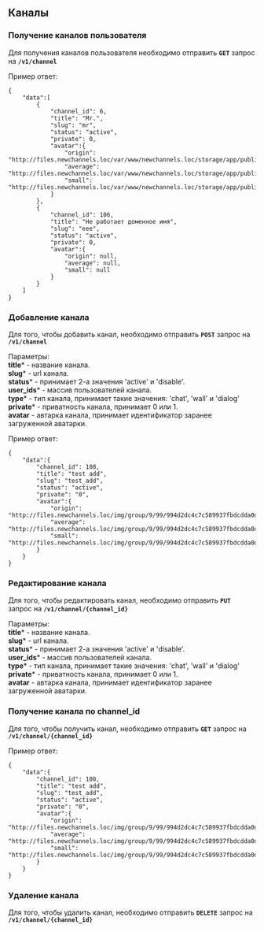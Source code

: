 ## Каналы

### Получение каналов пользователя

Для получения каналов пользователя необходимо отправить **`GET`** запрос на **`/v1/channel`**

Пример ответ:<br>
```
{
    "data":[
        {
            "channel_id": 6,
            "title": "Mr.",
            "slug": "mr",
            "status": "active",
            "private": 0,
            "avatar":{
                "origin": "http://files.newchannels.loc/var/www/newchannels.loc/storage/app/public/img/channel/b/b6/b6ba4c2140f71b3430a7aaf44a4bd2e1.jpg",
                "average": "http://files.newchannels.loc/var/www/newchannels.loc/storage/app/public/img/channel/b/b6/b6ba4c2140f71b3430a7aaf44a4bd2e1_400.jpg",
                "small": "http://files.newchannels.loc/var/www/newchannels.loc/storage/app/public/img/channel/b/b6/b6ba4c2140f71b3430a7aaf44a4bd2e1_150.jpg"
            }
        },
        {
            "channel_id": 106,
            "title": "Не работает доменное имя",
            "slug": "eee",
            "status": "active",
            "private": 0,
            "avatar":{
                "origin": null,
                "average": null,
                "small": null
            }
        }
    ]
}
```

### Добавление канала

Для того, чтобы добавить канал, необходимо отправить 
**`POST`** запрос на **`/v1/channel`**

Параметры:<br>
**title*** - название канала.<br>
**slug*** - url канала.<br>
**status*** - принимает 2-а значения 'active' и 'disable'.<br>
**user_ids*** - массив пользователей канала.<br>
**type*** - тип канала, принимает такие значения: 
'chat', 'wall' и 'dialog'<br>
**private*** - приватность канала, принимает 0 или 1.<br>
**avatar** - автарка канала, 
принимает идентификатор заранее загруженной аватарки.

Пример ответ:<br>

```
{
    "data":{
        "channel_id": 108,
        "title": "test add",
        "slug": "test_add",
        "status": "active",
        "private": "0",
        "avatar":{
            "origin": "http://files.newchannels.loc/img/group/9/99/994d2dc4c7c589937fbdcdda0db25436.png",
            "average": "http://files.newchannels.loc/img/group/9/99/994d2dc4c7c589937fbdcdda0db25436_400.png",
            "small": "http://files.newchannels.loc/img/group/9/99/994d2dc4c7c589937fbdcdda0db25436_150.png"
        }
    }
}
```

### Редактирование канала

Для того, чтобы редактировать канал, необходимо отправить 
**`PUT`** запрос на **`/v1/channel/{channel_id}`**

Параметры:<br>
**title*** - название канала.<br>
**slug*** - url канала.<br>
**status*** - принимает 2-а значения 'active' и 'disable'.<br>
**user_ids*** - массив пользователей канала.<br>
**type*** - тип канала, принимает такие значения: 
'chat', 'wall' и 'dialog'<br>
**private*** - приватность канала, принимает 0 или 1.<br>
**avatar** - автарка канала, 
принимает идентификатор заранее загруженной аватарки.

### Получение канала по channel_id

Для того, чтобы получить канал, необходимо отправить 
**`GET`** запрос на **`/v1/channel/{channel_id}`**

Пример ответ:<br>

```
{
    "data":{
        "channel_id": 108,
        "title": "test add",
        "slug": "test_add",
        "status": "active",
        "private": "0",
        "avatar":{
            "origin": "http://files.newchannels.loc/img/group/9/99/994d2dc4c7c589937fbdcdda0db25436.png",
            "average": "http://files.newchannels.loc/img/group/9/99/994d2dc4c7c589937fbdcdda0db25436_400.png",
            "small": "http://files.newchannels.loc/img/group/9/99/994d2dc4c7c589937fbdcdda0db25436_150.png"
        }
    }
}
```

### Удаление канала

Для того, чтобы удалить канал, необходимо отправить 
**`DELETE`** запрос на **`/v1/channel/{channel_id}`**